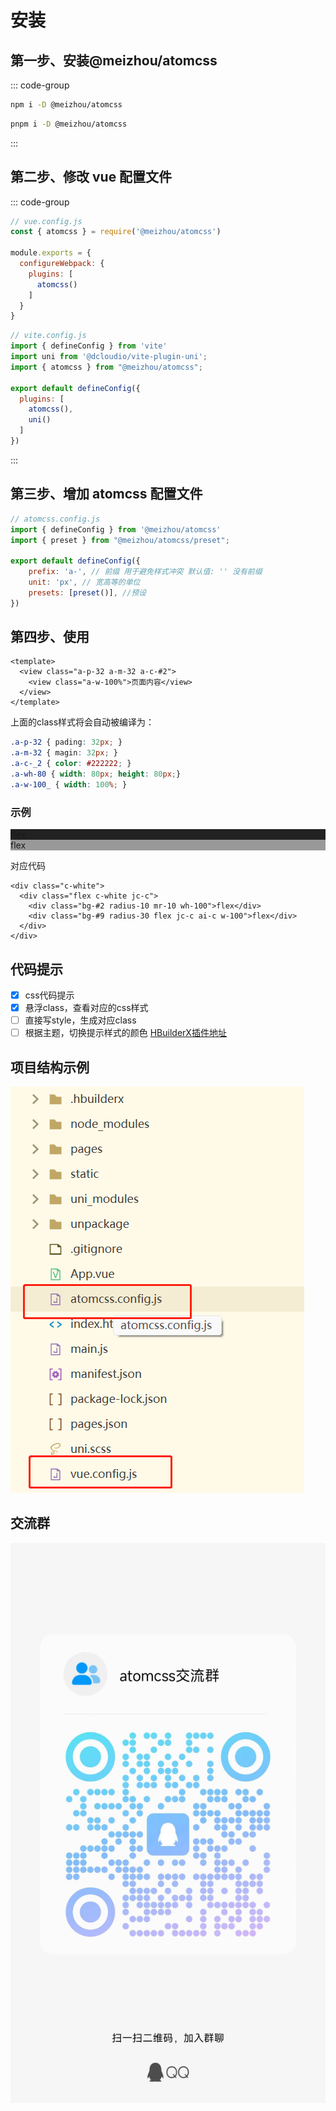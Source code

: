 # 安装
## 第一步、安装@meizhou/atomcss
::: code-group
```bash [npm]
npm i -D @meizhou/atomcss
```

```bash [pnpm]
pnpm i -D @meizhou/atomcss
```
:::
## 第二步、修改 vue 配置文件
::: code-group
```js [vue2]
// vue.config.js
const { atomcss } = require('@meizhou/atomcss')

module.exports = {
  configureWebpack: {
    plugins: [
      atomcss()
    ]
  }
}
```

```js [vue3]
// vite.config.js
import { defineConfig } from 'vite'
import uni from '@dcloudio/vite-plugin-uni';
import { atomcss } from "@meizhou/atomcss";

export default defineConfig({
  plugins: [
    atomcss(),
    uni()
  ]
})
```
:::
## 第三步、增加 atomcss 配置文件
```js
// atomcss.config.js
import { defineConfig } from '@meizhou/atomcss'
import { preset } from "@meizhou/atomcss/preset";

export default defineConfig({
    prefix: 'a-', // 前缀 用于避免样式冲突 默认值: '' 没有前缀
    unit: 'px', // 宽高等的单位
    presets: [preset()], //预设
})
```

## 第四步、使用



```vue
<template>
  <view class="a-p-32 a-m-32 a-c-#2">
    <view class="a-w-100%">页面内容</view>
  </view>
</template>
```
上面的class样式将会自动被编译为：
```css
.a-p-32 { pading: 32px; }
.a-m-32 { magin: 32px; }
.a-c-_2 { color: #222222; }
.a-wh-80 { width: 80px; height: 80px;}
.a-w-100_ { width: 100%; }
```
### 示例
<div class="a-c-white">
  <div class="a-flex a-c-white a-jc-c">
    <div class="a-bg-#2  a-radius-10 a-icon-100 a-mr-10"  style="background-color:#222222">flex</div>
    <div class="a-bg-#9  a-flex  a-jc-c a-ai-c a-w-100 a-radius-30" style="background-color:#999999">flex</div>
  </div>
</div>

对应代码

```vue
<div class="c-white">
  <div class="flex c-white jc-c">
    <div class="bg-#2 radius-10 mr-10 wh-100">flex</div>
    <div class="bg-#9 radius-30 flex jc-c ai-c w-100">flex</div>
  </div>
</div>
```
## 代码提示
- [x] css代码提示
- [x] 悬浮class，查看对应的css样式
- [ ] 直接写style，生成对应class
- [ ] 根据主题，切换提示样式的颜色
[HBuilderX插件地址](https://ext.dcloud.net.cn/plugin?id=14737)
## 项目结构示例
![](uniapp_files/1.png)
## 交流群
![](uniapp_files/2.jpg)